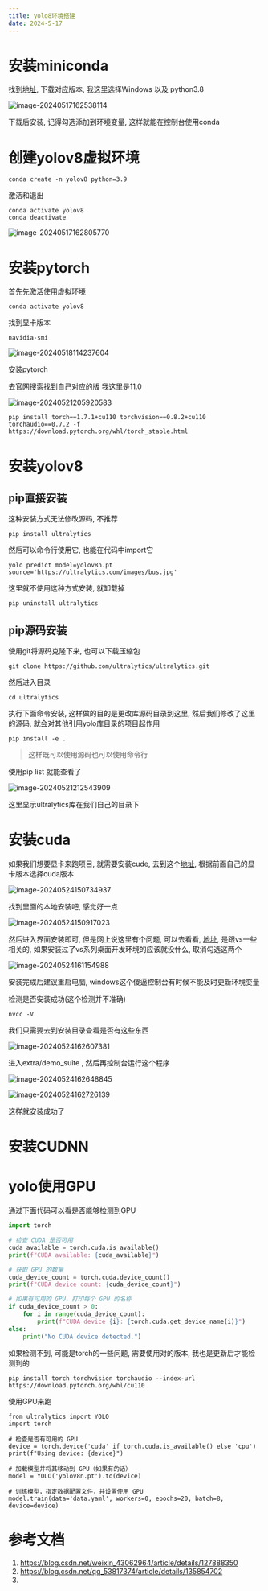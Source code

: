 ```yaml
---
title: yolo8环境搭建
date: 2024-5-17
---
```


# 安装miniconda

找到[地址](https://mirrors.tuna.tsinghua.edu.cn/anaconda/miniconda/), 下载对应版本, 我这里选择Windows 以及 python3.8

![image-20240517162538114](../../img/yolo8安装assets/image-20240517162538114.png)

下载后安装, 记得勾选添加到环境变量, 这样就能在控制台使用conda

# 创建yolov8虚拟环境



```
conda create -n yolov8 python=3.9
```

激活和退出

```
conda activate yolov8  
conda deactivate
```

![image-20240517162805770](../../img/yolo8安装assets/image-20240517162805770.png)



# 安装pytorch

首先先激活使用虚拟环境

```
conda activate yolov8  
```

找到显卡版本

```
navidia-smi
```

![image-20240518114237604](../../img/yolo8安装assets/image-20240518114237604.png)

安装pytorch

去[官网](https://pytorch.org/get-started/previous-versions/)搜索找到自己对应的版 我这里是11.0

![image-20240521205920583](../../img/yolo8安装assets/image-20240521205920583.png)

```
pip install torch==1.7.1+cu110 torchvision==0.8.2+cu110 torchaudio==0.7.2 -f https://download.pytorch.org/whl/torch_stable.html
```

# 安装yolov8

## pip直接安装

这种安装方式无法修改源码, 不推荐

```
pip install ultralytics
```

然后可以命令行使用它, 也能在代码中import它

```
yolo predict model=yolov8n.pt source='https://ultralytics.com/images/bus.jpg'
```

这里就不使用这种方式安装, 就卸载掉

```
pip uninstall ultralytics
```

## pip源码安装

使用git将源码克隆下来, 也可以下载压缩包

```
git clone https://github.com/ultralytics/ultralytics.git
```

然后进入目录

```
cd ultralytics
```

执行下面命令安装, 这样做的目的是更改库源码目录到这里, 然后我们修改了这里的源码, 就会对其他引用yolo库目录的项目起作用

```
pip install -e .
```

> 这样既可以使用源码也可以使用命令行

使用pip list 就能查看了

![image-20240521212543909](../../img/yolo8安装assets/image-20240521212543909.png)

这里显示ultralytics库在我们自己的目录下

# 安装cuda

如果我们想要显卡来跑项目, 就需要安装cude,  去到这个[地址](https://developer.nvidia.com/cuda-toolkit-archive), 根据前面自己的显卡版本选择cuda版本

![image-20240524150734937](../../img/yolo8安装assets/image-20240524150734937.png)

找到里面的本地安装吧, 感觉好一点

![image-20240524150917023](../../img/yolo8安装assets/image-20240524150917023.png)

然后进入界面安装即可, 但是网上说这里有个问题, 可以去看看, [地址](https://blog.csdn.net/weixin_43062964/article/details/127888350), 是跟vs一些相关的,  如果安装过了vs系列桌面开发环境的应该就没什么,  取消勾选这两个

![image-20240524161154988](../../img/yolo8安装assets/image-20240524161154988.png)

安装完成后建议重启电脑, windows这个傻逼控制台有时候不能及时更新环境变量

检测是否安装成功(这个检测并不准确)

```
nvcc -V
```

我们只需要去到安装目录查看是否有这些东西

![image-20240524162607381](../../img/yolo8安装assets/image-20240524162607381.png)

进入extra/demo_suite , 然后再控制台运行这个程序

![image-20240524162648845](../../img/yolo8安装assets/image-20240524162648845.png)

![image-20240524162726139](../../img/yolo8安装assets/image-20240524162726139.png)

这样就安装成功了

# 安装CUDNN



# yolo使用GPU

通过下面代码可以看是否能够检测到GPU

```python
import torch

# 检查 CUDA 是否可用
cuda_available = torch.cuda.is_available()
print(f"CUDA available: {cuda_available}")

# 获取 GPU 的数量
cuda_device_count = torch.cuda.device_count()
print(f"CUDA device count: {cuda_device_count}")

# 如果有可用的 GPU，打印每个 GPU 的名称
if cuda_device_count > 0:
    for i in range(cuda_device_count):
        print(f"CUDA device {i}: {torch.cuda.get_device_name(i)}")
else:
    print("No CUDA device detected.")

```

如果检测不到,  可能是torch的一些问题, 需要使用对的版本, 我也是更新后才能检测到的

```
pip install torch torchvision torchaudio --index-url https://download.pytorch.org/whl/cu110
```

使用GPU来跑

```
from ultralytics import YOLO
import torch

# 检查是否有可用的 GPU
device = torch.device('cuda' if torch.cuda.is_available() else 'cpu')
print(f"Using device: {device}")

# 加载模型并将其移动到 GPU（如果有的话）
model = YOLO('yolov8n.pt').to(device)

# 训练模型，指定数据配置文件，并设置使用 GPU
model.train(data='data.yaml', workers=0, epochs=20, batch=8, device=device)

```

# 参考文档

1. https://blog.csdn.net/weixin_43062964/article/details/127888350  
2. https://blog.csdn.net/qq_53817374/article/details/135854702
3. 